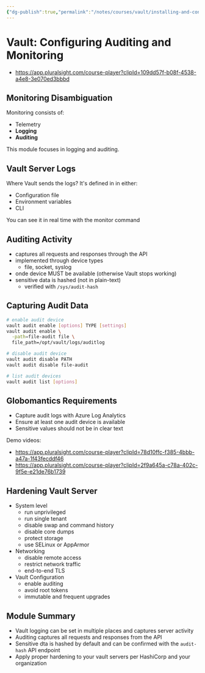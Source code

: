 ```yaml
---
{"dg-publish":true,"permalink":"/notes/courses/vault/installing-and-configuring-hashicorp-vault/10-configuring-auditing-and-monitoring/"}
---
```

# Vault: Configuring Auditing and Monitoring

- <https://app.pluralsight.com/course-player?clipId=109dd57f-b08f-4538-a4e8-3e070ed3bbbd>


## Monitoring Disambiguation

Monitoring consists of:

- Telemetry
- **Logging**
- **Auditing**

This module focuses in logging and auditing.


## Vault Server Logs

Where Vault sends the logs? It's defined in in either:

- Configuration file
- Environment variables
- CLI

You can see it in real time with the monitor command


## Auditing Activity

- captures all requests and responses through the API
- implemented through device types
    - file, socket, syslog
- onde device MUST be available (otherwise Vault stops working)
- sensitive data is hashed (not in plain-text)
    - verified with `/sys/audit-hash`


## Capturing Audit Data

```bash
# enable audit device
vault audit enable [options] TYPE [settings]
vault audit enable \
  -path=file-audit file \
  file_path=/opt/vault/logs/auditlog

# disable audit device
vault audit disable PATH
vault audit disable file-audit

# list audit devices
vault audit list [options]
```


## Globomantics Requirements

- Capture audit logs with Azure Log Analytics
- Ensure at least one audit device is available
- Sensitive values should not be in clear text

Demo videos:

- <https://app.pluralsight.com/course-player?clipId=78d10ffc-f385-4bbb-a47a-1f43fecddf46>
- <https://app.pluralsight.com/course-player?clipId=2f9a645a-c78a-402c-9f5e-e21de76b1739>


## Hardening Vault Server

- System level
    - run unprivileged
    - run single tenant
    - disable swap and command history
    - disable core dumps
    - protect storage
    - use SELinux or AppArmor
- Networking
    - disable remote access
    - restrict network traffic
    - end-to-end TLS
- Vault Configuration
    - enable auditing
    - avoid root tokens
    - immutable and frequent upgrades


## Module Summary

- Vault logging can be set in multiple places and captures server activity
- Auditing captures all requests and responses from the API
- Sensitive dta is hashed by default and can be confirmed with the `audit-hash` API endpoint
- Apply proper hardening to your vault servers per HashiCorp and your organization




